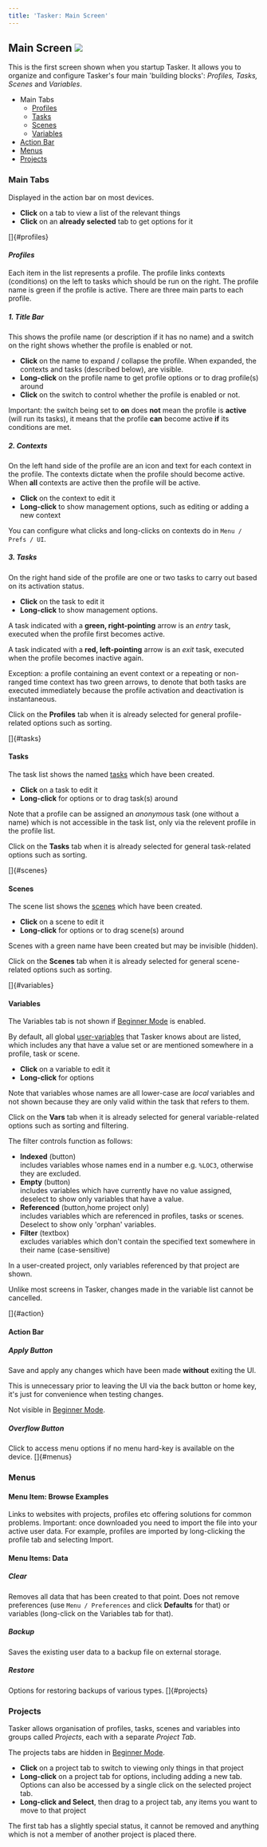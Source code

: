 ```yaml
---
title: 'Tasker: Main Screen'
---
```


Main Screen ![](icon_tasker.png)
--------------------------------

This is the first screen shown when you startup Tasker. It allows you to
organize and configure Tasker\'s four main \'building blocks\':
*Profiles, Tasks, Scenes* and *Variables*.

-   Main Tabs
    -   [Profiles](#profiles)
    -   [Tasks](#tasks)
    -   [Scenes](#scenes)
    -   [Variables](#variables)
-   [Action Bar](#action)
-   [Menus](#menus)
-   [Projects](#projects)

### Main Tabs

Displayed in the action bar on most devices.

-   **Click** on a tab to view a list of the relevant things
-   **Click** on an **already selected** tab to get options for it

[]{#profiles}

#### *Profiles*

Each item in the list represents a profile. The profile links contexts
(conditions) on the left to tasks which should be run on the right. The
profile name is green if the profile is active. There are three main
parts to each profile.

##### *1. Title Bar*

This shows the profile name (or description if it has no name) and a
switch on the right shows whether the profile is enabled or not.

-   **Click** on the name to expand / collapse the profile. When
    expanded, the contexts and tasks (described below), are visible.
-   **Long-click** on the profile name to get profile options or to drag
    profile(s) around
-   **Click** on the switch to control whether the profile is enabled or
    not.

Important: the switch being set to **on** does **not** mean the profile
is **active** (will run its tasks), it means that the profile **can**
become active **if** its conditions are met.

##### *2. Contexts*

On the left hand side of the profile are an icon and text for each
context in the profile. The contexts dictate when the profile should
become active. When **all** contexts are active then the profile will be
active.

-   **Click** on the context to edit it
-   **Long-click** to show management options, such as editing or adding
    a new context

You can configure what clicks and long-clicks on contexts do in
`Menu / Prefs / UI`.

##### *3. Tasks*

On the right hand side of the profile are one or two tasks to carry out
based on its activation status.

-   **Click** on the task to edit it
-   **Long-click** to show management options.

A task indicated with a **green, right-pointing** arrow is an *entry*
task, executed when the profile first becomes active.

A task indicated with a **red, left-pointing** arrow is an *exit* task,
executed when the profile becomes inactive again.

Exception: a profile containing an event context or a repeating or
non-ranged time context has two green arrows, to denote that both tasks
are executed immediately because the profile activation and deactivation
is instantaneous.

Click on the **Profiles** tab when it is already selected for general
profile-related options such as sorting.

[]{#tasks}

#### Tasks

The task list shows the named [tasks](tasks.html) which have been
created.

-   **Click** on a task to edit it
-   **Long-click** for options or to drag task(s) around

Note that a profile can be assigned an *anonymous* task (one without a
name) which is not accessible in the task list, only via the relevent
profile in the profile list.

Click on the **Tasks** tab when it is already selected for general
task-related options such as sorting.

[]{#scenes}

#### Scenes

The scene list shows the [scenes](scenes.html) which have been created.

-   **Click** on a scene to edit it
-   **Long-click** for options or to drag scene(s) around

Scenes with a green name have been created but may be invisible
(hidden).

Click on the **Scenes** tab when it is already selected for general
scene-related options such as sorting.

[]{#variables}

#### Variables

The Variables tab is not shown if [Beginner Mode](beginner.html) is
enabled.

By default, all global [user-variables](variables.html) that Tasker
knows about are listed, which includes any that have a value set or are
mentioned somewhere in a profile, task or scene.

-   **Click** on a variable to edit it
-   **Long-click** for options

Note that variables whose names are all lower-case are *local* variables
and not shown because they are only valid within the task that refers to
them.

Click on the **Vars** tab when it is already selected for general
variable-related options such as sorting and filtering.

The filter controls function as follows:

-   **Indexed** (button)\
    includes variables whose names end in a number e.g. `%LOC3`,
    otherwise they are excluded.
-   **Empty** (button)\
    includes variables which have currently have no value assigned,
    deselect to show only variables that have a value.
-   **Referenced** (button,home project only)\
    includes variables which are referenced in profiles, tasks or
    scenes.\
    Deselect to show only \'orphan\' variables.
-   **Filter** (textbox)\
    excludes variables which don\'t contain the specified text somewhere
    in their name (case-sensitive)

In a user-created project, only variables referenced by that project are
shown.

Unlike most screens in Tasker, changes made in the variable list cannot
be cancelled.

[]{#action}

#### Action Bar

##### *Apply* Button

Save and apply any changes which have been made **without** exiting the
UI.

This is unnecessary prior to leaving the UI via the back button or home
key, it\'s just for convenience when testing changes.

Not visible in [Beginner Mode](beginner.html).

##### *Overflow* Button

Click to access menu options if no menu hard-key is available on the
device. []{#menus}

### Menus

#### Menu Item: Browse Examples

Links to websites with projects, profiles etc offering solutions for
common problems. Important: once downloaded you need to import the file
into your active user data. For example, profiles are imported by
long-clicking the profile tab and selecting Import.

#### Menu Items: Data

##### Clear

Removes all data that has been created to that point. Does not remove
preferences (use `Menu / Preferences` and click **Defaults** for that)
or variables (long-click on the Variables tab for that).

##### Backup

Saves the existing user data to a backup file on external storage.

##### Restore

Options for restoring backups of various types. []{#projects}

### Projects

Tasker allows organisation of profiles, tasks, scenes and variables into
groups called *Projects*, each with a separate *Project Tab*.

The projects tabs are hidden in [Beginner Mode](beginner.html).

-   **Click** on a project tab to switch to viewing only things in that
    project
-   **Long-click** on a project tab for options, including adding a new
    tab. Options can also be accessed by a single click on the selected
    project tab.
-   **Long-click and Select**, then drag to a project tab, any items you
    want to move to that project

The first tab has a slightly special status, it cannot be removed and
anything which is not a member of another project is placed there.
